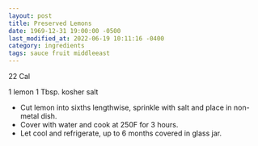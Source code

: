 ```yaml
---
layout: post
title: Preserved Lemons
date: 1969-12-31 19:00:00 -0500
last_modified_at: 2022-06-19 10:11:16 -0400
category: ingredients
tags: sauce fruit middleeast
---
```

22 Cal

1 lemon
1 Tbsp. kosher salt

* Cut lemon into sixths lengthwise, sprinkle with salt and place in non-metal dish.
* Cover with water and cook at 250F for 3 hours.
* Let cool and refrigerate, up to 6 months covered in glass jar.
